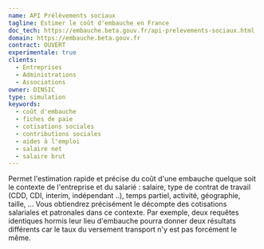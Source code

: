 ```yaml
---
name: API Prélèvements sociaux
tagline: Estimer le coût d'embauche en France
doc_tech: https://embauche.beta.gouv.fr/api-prelevements-sociaux.html
domain: https://embauche.beta.gouv.fr
contract: OUVERT
experimentale: true
clients:
  - Entreprises
  - Administrations
  - Associations
owner: DINSIC
type: simulation
keywords:
  - coût d'embauche
  - fiches de paie
  - cotisations sociales
  - contributions sociales
  - aides à l'emploi
  - salaire net
  - salaire brut
---
```


Permet l'estimation rapide et précise du coût d'une embauche quelque soit le contexte de l'entreprise et du salarié : salaire, type de contrat de travail (CDD, CDI, interim, indépendant ..), temps partiel, activité, géographie, taille, ... Vous obtiendrez précisément le décompte des cotisations salariales et patronales dans ce contexte. Par exemple, deux requêtes identiques hormis leur lieu d'embauche pourra donner deux résultats différents car le taux du versement transport n'y est pas forcément le même.
